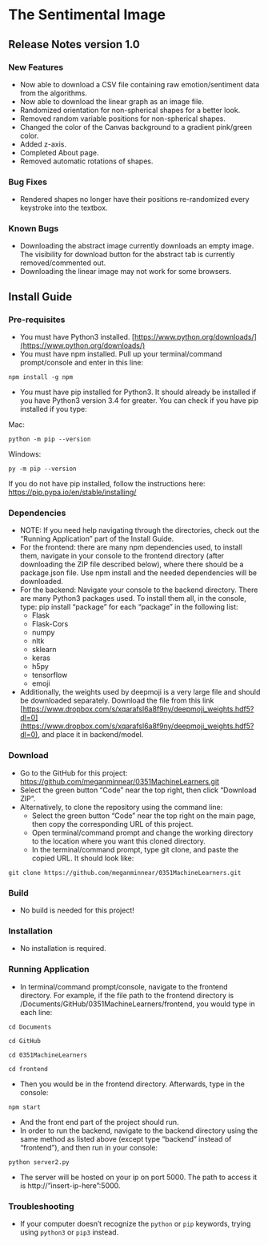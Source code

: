 # The Sentimental Image

## Release Notes version 1.0
### New Features
-	Now able to download a CSV file containing raw emotion/sentiment data from the algorithms.
-	Now able to download the linear graph as an image file.
-	Randomized orientation for non-spherical shapes for a better look.
-	Removed random variable positions for non-spherical shapes.
-	Changed the color of the Canvas background to a gradient pink/green color.
-	Added z-axis.
-	Completed About page.
-	Removed automatic rotations of shapes.


### Bug Fixes
-	Rendered shapes no longer have their positions re-randomized every keystroke into the textbox.

### Known Bugs
-	Downloading the abstract image currently downloads an empty image. The visibility for download button for the abstract tab is currently removed/commented out.
-	Downloading the linear image may not work for some browsers.

## Install Guide
### Pre-requisites
-	You must have Python3 installed. [https://www.python.org/downloads/](https://www.python.org/downloads/)
-	You must have npm installed. Pull up your terminal/command prompt/console and enter in this line:
```
npm install -g npm
```
-	You must have pip installed for Python3. It should already be installed if you have Python3 version 3.4 for greater. You can check if you have pip installed if you type:  

Mac: 
```
python -m pip --version 
```
Windows: 
```
py -m pip --version
```
If you do not have pip installed, follow the instructions here: [https://pip.pypa.io/en/stable/installing/ ](https://pip.pypa.io/en/stable/installing/)

### Dependencies
-	NOTE: If you need help navigating through the directories, check out the “Running Application” part of the Install Guide.
-	For the frontend: there are many npm dependencies used, to install them, navigate in your console to the frontend directory (after downloading the ZIP file described below), where there should be a package.json file. Use npm install and the needed dependencies will be downloaded. 
-	For the backend: Navigate your console to the backend directory. There are many Python3 packages used. To install them all, in the console, type:
pip install “package”
for each “package” in the following list:
    * Flask
    * Flask-Cors
    * numpy
    * nltk
    * sklearn
    * keras
    * h5py
    * tensorflow
    * emoji <br />
- Additionally, the weights used by deepmoji is a very large file and should be downloaded separately. Download the file from this link [https://www.dropbox.com/s/xqarafsl6a8f9ny/deepmoji_weights.hdf5?dl=0](https://www.dropbox.com/s/xqarafsl6a8f9ny/deepmoji_weights.hdf5?dl=0), and place it in backend/model.

### Download
-	Go to the GitHub for this project: https://github.com/meganminnear/0351MachineLearners.git
-	Select the green button “Code” near the top right, then click “Download ZIP”.
- Alternatively, to clone the repository using the command line:
    -	Select the green button “Code” near the top right on the main page, then copy the corresponding URL of this project.
    -	Open terminal/command prompt and change the working directory to the location where you want this cloned directory.
    -	In the terminal/command prompt, type git clone, and paste the copied URL. It should look like: 
```
git clone https://github.com/meganminnear/0351MachineLearners.git
```

### Build
-	No build is needed for this project!

### Installation
- No installation is required.

### Running Application
-	In terminal/command prompt/console, navigate to the frontend directory. For example, if the file path to the frontend directory is /Documents/GitHub/0351MachineLearners/frontend, you would type in each line:
```
cd Documents
```
```
cd GitHub
```
```
cd 0351MachineLearners
```
```
cd frontend
```
- Then you would be in the frontend directory. Afterwards, type in the console:
```
npm start
```
- And the front end part of the project should run.
-	In order to run the backend, navigate to the backend directory using the same method as listed above (except type “backend” instead of “frontend”), and then run in your console:
```
python server2.py
```
- The server will be hosted on your ip on port 5000. The path to access it is 
http://”insert-ip-here”:5000. 

### Troubleshooting
-	If your computer doesn’t recognize the `python` or `pip` keywords, trying using `python3` or `pip3` instead.

